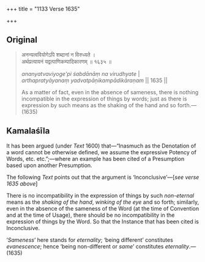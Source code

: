 +++
title = "1133 Verse 1635"

+++
## Original 
>
> अनन्यत्ववियोगेऽपि शब्दानां न विरुध्यते ।  
> अर्थप्रत्यायनं यद्वत्पाणिकम्पादिकारणम् ॥ १६३५ ॥ 
>
> *ananyatvaviyoge'pi śabdānāṃ na virudhyate* \|  
> *arthapratyāyanaṃ yadvatpāṇikampādikāraṇam* \|\| 1635 \|\| 
>
> As a matter of fact, even in the absence of sameness, there is nothing incompatible in the expression of things by words; just as there is expression by such means as the shaking of the hand and so forth.—(1635)



## Kamalaśīla

It has been argued (under *Text* 1600) that—“Inasmuch as the Denotation of a word cannot be otherwise defined, we assume the expressive Potency of Words, etc. etc.”;—where an example has been cited of a Presumption based upon another Presumption.

The following *Text* points out that the argument is ‘Inconclusive’—[*see verse 1635 above*]

There is no incompatibility in the expression of things by such *non-eternal* means as the *shaking of the hand*, *winking of the eye* and so forth; similarly, even in the absence of the sameness of the Word (at the time of Convention and at the time of Usage), there should be no incompatibility in the expression of things by the Word. So that the Instance that has been cited is Inconclusive.

‘*Sameness*’ here stands for *eternality*; ‘being different’ constitutes *evanescence*; hence ‘being non-different or *same*’ constitutes *eternality*.—(1635)


